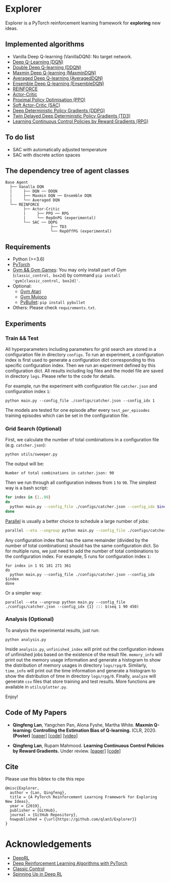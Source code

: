 # Explorer

Explorer is a PyTorch reinforcement learning framework for **exploring** new ideas.


## Implemented algorithms

- Vanilla Deep Q-learning (VanillaDQN): No target network.
- [Deep Q-Learning (DQN)](https://users.cs.duke.edu/~pdinesh/sources/MnihEtAlHassibis15NatureControlDeepRL.pdf)
- [Double Deep Q-learning (DDQN)](https://arxiv.org/pdf/1509.06461.pdf)
- [Maxmin Deep Q-learning (MaxminDQN)](https://openreview.net/pdf?id=Bkg0u3Etwr)
- [Averaged Deep Q-learning (AveragedDQN)](https://arxiv.org/pdf/1611.01929.pdf)
- [Ensemble Deep Q-learning (EnsembleDQN)](https://arxiv.org/pdf/1611.01929.pdf)
- [REINFORCE](http://incompleteideas.net/book/RLbook2020.pdf)
- [Actor-Critic](http://incompleteideas.net/book/RLbook2020.pdf)
- [Proximal Policy Optimisation (PPO)](https://arxiv.org/pdf/1707.06347.pdf)
- [Soft Actor-Critic (SAC)](https://arxiv.org/pdf/1812.05905.pdf)
- [Deep Deterministic Policy Gradients (DDPG)](https://arxiv.org/pdf/1509.02971.pdf)
- [Twin Delayed Deep Deterministic Policy Gradients (TD3)](https://arxiv.org/pdf/1802.09477.pdf)
- [Learning Continuous Control Policies by Reward Gradients (RPG)](coming_soon)

## To do list

- SAC with automatically adjusted temperature
- SAC with discrete action spaces

## The dependency tree of agent classes

    Base Agent
      ├── Vanalla DQN
      |     ├── DQN ── DDQN
      |     ├── Maxmin DQN ── Ensemble DQN
      |     └── Averaged DQN
      └── REINFORCE 
            ├── Actor-Critic
            |     ├── PPO ── RPG
            |     └── RepOnPG (experimental)
            └── SAC ── DDPG
                        ├── TD3
                        └── RepOffPG (experimental)


## Requirements

- Python (>=3.6)
- [PyTorch](https://pytorch.org/)
- [Gym && Gym Games](https://github.com/qlan3/gym-games): You may only install part of Gym (`classic_control, box2d`) by command `pip install 'gym[classic_control, box2d]'`.
- Optional: 
  - [Gym Atari](https://github.com/openai/gym/blob/master/docs/environments.md#atari)
  - [Gym Mujoco](https://github.com/openai/gym/blob/master/docs/environments.md#mujoco)
  - [PyBullet](https://pybullet.org/): `pip install pybullet`
- Others: Please check `requirements.txt`.


## Experiments

### Train && Test

All hyperparameters including parameters for grid search are stored in a configuration file in directory `configs`. To run an experiment, a configuration index is first used to generate a configuration dict corresponding to this specific configuration index. Then we run an experiment defined by this configuration dict. All results including log files and the model file are saved in directory `logs`. Please refer to the code for details.

For example, run the experiment with configuration file `catcher.json` and configuration index `1`:

```python main.py --config_file ./configs/catcher.json --config_idx 1```

The models are tested for one episode after every `test_per_episodes` training episodes which can be set in the configuration file.


### Grid Search (Optional)

First, we calculate the number of total combinations in a configuration file (e.g. `catcher.json`):

`python utils/sweeper.py`

The output will be:

`Number of total combinations in catcher.json: 90`

Then we run through all configuration indexes from `1` to `90`. The simplest way is a bash script:

``` bash
for index in {1..90}
do
  python main.py --config_file ./configs/catcher.json --config_idx $index
done
```

[Parallel](https://www.gnu.org/software/parallel/) is usually a better choice to schedule a large number of jobs:

``` bash
parallel --eta --ungroup python main.py --config_file ./configs/catcher.json --config_idx {1} ::: $(seq 1 90)
```

Any configuration index that has the same remainder (divided by the number of total combinations) should has the same configuration dict. So for multiple runs, we just need to add the number of total combinations to the configuration index. For example, 5 runs for configuration index `1`:

```
for index in 1 91 181 271 361
do
  python main.py --config_file ./configs/catcher.json --config_idx $index
done
```

Or a simpler way:
```
parallel --eta --ungroup python main.py --config_file ./configs/catcher.json --config_idx {1} ::: $(seq 1 90 450)
```


### Analysis (Optional)

To analysis the experimental results, just run:

`python analysis.py`

Inside `analysis.py`, `unfinished_index` will print out the configuration indexes of unfinished jobs based on the existence of the result file. `memory_info` will print out the memory usage information and generate a histogram to show the distribution of memory usages in directory `logs/rpg/0`. Similarly, `time_info` will print out the time information and generate a histogram to show the distribution of time in directory `logs/rpg/0`. Finally, `analyze` will generate `csv` files that store training and test results. More functions are available in `utils/plotter.py`.

Enjoy!


## Code of My Papers

- **Qingfeng Lan**, Yangchen Pan, Alona Fyshe, Martha White. **Maxmin Q-learning: Controlling the Estimation Bias of Q-learning.** ICLR, 2020. **(Poster)** [[paper]](/media/paper/maxmin2020.pdf) [[code]](https://github.com/qlan3/Explorer/releases/tag/maxmin1.0) [[video]](https://iclr.cc/virtual/poster_Bkg0u3Etwr.html)

- **Qingfeng Lan**, Rupam Mahmood. **Learning Continuous Control Policies by Reward Gradients.** Under review. [[paper]](coming_soon) [[code]](https://github.com/qlan3/Explorer/tree/RPG)


## Cite

Please use this bibtex to cite this repo

```
@misc{Explorer,
  author = {Lan, Qingfeng},
  title = {A PyTorch Reinforcement Learning Framework for Exploring New Ideas},
  year = {2019},
  publisher = {GitHub},
  journal = {GitHub Repository},
  howpublished = {\url{https://github.com/qlan3/Explorer}}
}
```

# Acknowledgements

- [DeepRL](https://github.com/ShangtongZhang/DeepRL)
- [Deep Reinforcement Learning Algorithms with PyTorch](https://github.com/p-christ/Deep-Reinforcement-Learning-Algorithms-with-PyTorch)
- [Classic Control](https://github.com/muhammadzaheer/classic-control)
- [Spinning Up in Deep RL](https://github.com/openai/spinningup)